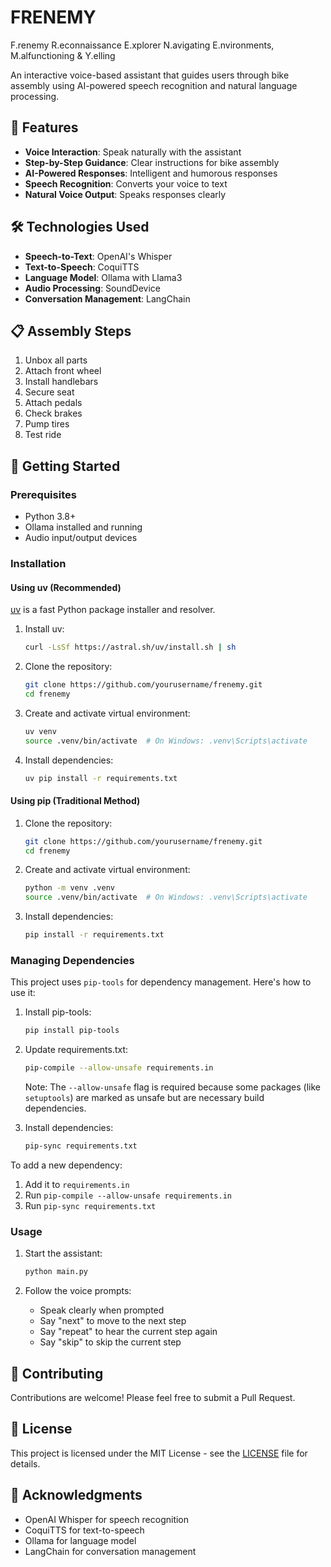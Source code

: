 # FRENEMY

F.renemy R.econnaissance E.xplorer N.avigating E.nvironments, M.alfunctioning & Y.elling

An interactive voice-based assistant that guides users through bike assembly using AI-powered speech recognition and natural language processing.

## 🌟 Features

- **Voice Interaction**: Speak naturally with the assistant
- **Step-by-Step Guidance**: Clear instructions for bike assembly
- **AI-Powered Responses**: Intelligent and humorous responses
- **Speech Recognition**: Converts your voice to text
- **Natural Voice Output**: Speaks responses clearly

## 🛠️ Technologies Used

- **Speech-to-Text**: OpenAI's Whisper
- **Text-to-Speech**: CoquiTTS
- **Language Model**: Ollama with Llama3
- **Audio Processing**: SoundDevice
- **Conversation Management**: LangChain

## 📋 Assembly Steps

1. Unbox all parts
2. Attach front wheel
3. Install handlebars
4. Secure seat
5. Attach pedals
6. Check brakes
7. Pump tires
8. Test ride

## 🚀 Getting Started

### Prerequisites

- Python 3.8+
- Ollama installed and running
- Audio input/output devices

### Installation

#### Using uv (Recommended)

[uv][uv-link] is a fast Python package installer and resolver.

1. Install uv:
   ```bash
   curl -LsSf https://astral.sh/uv/install.sh | sh
   ```

2. Clone the repository:
   ```bash
   git clone https://github.com/yourusername/frenemy.git
   cd frenemy
   ```

3. Create and activate virtual environment:
   ```bash
   uv venv
   source .venv/bin/activate  # On Windows: .venv\Scripts\activate
   ```

4. Install dependencies:
   ```bash
   uv pip install -r requirements.txt
   ```

#### Using pip (Traditional Method)

1. Clone the repository:
   ```bash
   git clone https://github.com/yourusername/frenemy.git
   cd frenemy
   ```

2. Create and activate virtual environment:
   ```bash
   python -m venv .venv
   source .venv/bin/activate  # On Windows: .venv\Scripts\activate
   ```

3. Install dependencies:
   ```bash
   pip install -r requirements.txt
   ```

### Managing Dependencies

This project uses `pip-tools` for dependency management. Here's how to use it:

1. Install pip-tools:
   ```bash
   pip install pip-tools
   ```

2. Update requirements.txt:
   ```bash
   pip-compile --allow-unsafe requirements.in
   ```
   Note: The `--allow-unsafe` flag is required because some packages (like `setuptools`) are marked as unsafe but are necessary build dependencies.

3. Install dependencies:
   ```bash
   pip-sync requirements.txt
   ```

To add a new dependency:

1. Add it to `requirements.in`
2. Run `pip-compile --allow-unsafe requirements.in`
3. Run `pip-sync requirements.txt`

### Usage

1. Start the assistant:
   ```bash
   python main.py
   ```

2. Follow the voice prompts:
   - Speak clearly when prompted
   - Say "next" to move to the next step
   - Say "repeat" to hear the current step again
   - Say "skip" to skip the current step

## 🤝 Contributing

Contributions are welcome! Please feel free to submit a Pull Request.

## 📝 License

This project is licensed under the MIT License - see the [LICENSE][license-link] file for details.

## 🙏 Acknowledgments

- OpenAI Whisper for speech recognition
- CoquiTTS for text-to-speech
- Ollama for language model
- LangChain for conversation management

[uv-link]: https://github.com/astral-sh/uv
[license-link]: LICENSE